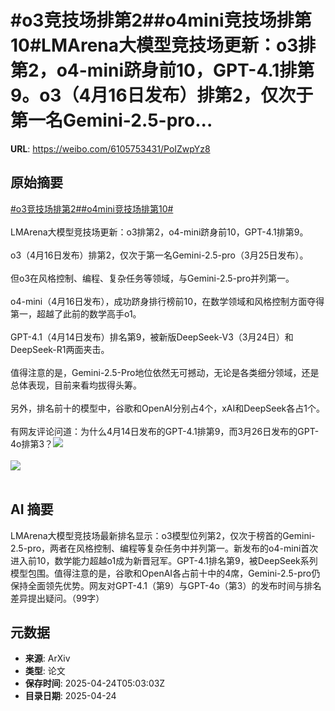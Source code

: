 # #o3竞技场排第2##o4mini竞技场排第10#LMArena大模型竞技场更新：o3排第2，o4-mini跻身前10，GPT-4.1排第9。o3（4月16日发布）排第2，仅次于第一名Gemini-2.5-pro...

**URL**: https://weibo.com/6105753431/PoIZwpYz8

## 原始摘要

<a href="https://m.weibo.cn/search?containerid=231522type%3D1%26t%3D10%26q%3D%23o3%E7%AB%9E%E6%8A%80%E5%9C%BA%E6%8E%92%E7%AC%AC2%23&amp;extparam=%23o3%E7%AB%9E%E6%8A%80%E5%9C%BA%E6%8E%92%E7%AC%AC2%23" data-hide=""><span class="surl-text">#o3竞技场排第2#</span></a><a href="https://m.weibo.cn/search?containerid=231522type%3D1%26t%3D10%26q%3D%23o4mini%E7%AB%9E%E6%8A%80%E5%9C%BA%E6%8E%92%E7%AC%AC10%23&amp;extparam=%23o4mini%E7%AB%9E%E6%8A%80%E5%9C%BA%E6%8E%92%E7%AC%AC10%23" data-hide=""><span class="surl-text">#o4mini竞技场排第10#</span></a><br><br>LMArena大模型竞技场更新：o3排第2，o4-mini跻身前10，GPT-4.1排第9。<br><br>o3（4月16日发布）排第2，仅次于第一名Gemini-2.5-pro（3月25日发布）。<br><br>但o3在风格控制、编程、复杂任务等领域，与Gemini-2.5-pro并列第一。<br><br>o4-mini（4月16日发布），成功跻身排行榜前10，在数学领域和风格控制方面夺得第一，超越了此前的数学高手o1。<br><br>GPT-4.1（4月14日发布）排名第9，被新版DeepSeek-V3（3月24日）和DeepSeek-R1两面夹击。<br><br>值得注意的是，Gemini-2.5-Pro地位依然无可撼动，无论是各类细分领域，还是总体表现，目前来看均拔得头筹。<br><br>另外，排名前十的模型中，谷歌和OpenAI分别占4个，xAI和DeepSeek各占1个。<br><br>有网友评论问道：为什么4月14日发布的GPT-4.1排第9，而3月26日发布的GPT-4o排第3？<img style="" src="https://tvax1.sinaimg.cn/large/006Fd7o3gy1i0rr8tly32j30xc0sgqci.jpg" referrerpolicy="no-referrer"><br><br><img style="" src="https://tvax4.sinaimg.cn/large/006Fd7o3gy1i0rr8uy46tj30xc0sgqc5.jpg" referrerpolicy="no-referrer"><br><br>

## AI 摘要

LMArena大模型竞技场最新排名显示：o3模型位列第2，仅次于榜首的Gemini-2.5-pro，两者在风格控制、编程等复杂任务中并列第一。新发布的o4-mini首次进入前10，数学能力超越o1成为新晋冠军。GPT-4.1排名第9，被DeepSeek系列模型包围。值得注意的是，谷歌和OpenAI各占前十中的4席，Gemini-2.5-pro仍保持全面领先优势。网友对GPT-4.1（第9）与GPT-4o（第3）的发布时间与排名差异提出疑问。（99字）

## 元数据

- **来源**: ArXiv
- **类型**: 论文
- **保存时间**: 2025-04-24T05:03:03Z
- **目录日期**: 2025-04-24
